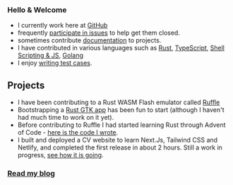 ### Hello & Welcome

- I currently work here at [GitHub](https://github.com)
- frequently [participate in issues](https://github.com/pmmmwh/react-refresh-webpack-plugin/pull/355) to help get them closed.
- sometimes contribute [documentation](https://github.com/django/django/pull/9283) to projects.
- I have contributed in various languages such as [Rust](https://github.com/ruffle-rs/ruffle/pull/2021/files), [TypeScript](https://github.com/palantir/plottable/pull/3087), [Shell Scripting & JS](https://github.com/jdxcode/gh/pulls?q=is%3Apr+author%3ASamMorrowDrums+is%3Aclosed), [Golang](https://github.com/heroku/cli/pull/1)
- I enjoy [writing test cases](https://github.com/SamMorrowDrums/aoc2/blob/day8/day7/src/main.rs#L141).

## Projects
 
- I have been contributing to a Rust WASM Flash emulator called [Ruffle](https://github.com/ruffle-rs/ruffle/pulls?q=is%3Apr+author%3ASamMorrowDrums)
- Bootstrapping a [Rust GTK app](https://github.com/Wizard-Notes/app) has been fun to start (although I haven't had much time to work on it yet).
- Before contributing to Ruffle I had started learning Rust through Advent of Code - [here is the code I wrote](https://github.com/SamMorrowDrums/aoc2).
- I built and deployed a CV website to learn Next.Js, Tailwind CSS and Netlify, and completed the first release in about 2 hours. Still a work in progress, [see how it is going](https://github.com/SamMorrowDrums/cv).

### [Read my blog](https://sammorrowdrums.com)
